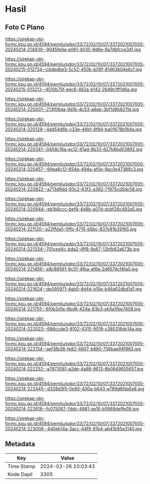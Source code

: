 # Hasil

## Foto C Plano

https://sirekap-obj-formc.kpu.go.id/4594/pemilu/pdpr/33/72/02/10/07/3372021007005-20240214-214939--9045fe9a-e061-4035-9d6e-9a7dbfcce341.jpg

https://sirekap-obj-formc.kpu.go.id/4594/pemilu/pdpr/33/72/02/10/07/3372021007005-20240215-012734--cbdedbe3-5c52-450b-b09f-81463b04e6cf.jpg

https://sirekap-obj-formc.kpu.go.id/4594/pemilu/pdpr/33/72/02/10/07/3372021007005-20240215-013213--4510b75f-eec8-462a-b142-2649c1ff1d6a.jpg

https://sirekap-obj-formc.kpu.go.id/4594/pemilu/pdpr/33/72/02/10/07/3372021007005-20240214-220001--213f06da-9d1b-4c53-a6ab-3bf1d9b8211d.jpg

https://sirekap-obj-formc.kpu.go.id/4594/pemilu/pdpr/33/72/02/10/07/3372021007005-20240214-220129--4dd54d6b-c33e-46bf-8f84-ba01676b164a.jpg

https://sirekap-obj-formc.kpu.go.id/4594/pemilu/pdpr/33/72/02/10/07/3372021007005-20240214-220341--0458c16a-ec12-41ad-9b33-627b6bd03892.jpg

https://sirekap-obj-formc.kpu.go.id/4594/pemilu/pdpr/33/72/02/10/07/3372021007005-20240214-220457--99ea6c12-654a-494a-af0e-9ac0e47389c3.jpg

https://sirekap-obj-formc.kpu.go.id/4594/pemilu/pdpr/33/72/02/10/07/3372021007005-20240214-220822--a713d9dd-93c2-43f2-a392-71975cd5dc58.jpg

https://sirekap-obj-formc.kpu.go.id/4594/pemilu/pdpr/33/72/02/10/07/3372021007005-20240214-220944--eb1b6ccc-bef8-4d8b-a07d-dcbf28c492a5.jpg

https://sirekap-obj-formc.kpu.go.id/4594/pemilu/pdpr/33/72/02/10/07/3372021007005-20240214-221120--a22ffda5-0ffb-4710-b5bc-837e91b29165.jpg

https://sirekap-obj-formc.kpu.go.id/4594/pemilu/pdpr/33/72/02/10/07/3372021007005-20240214-221334--701ced4c-bda2-4ff8-9a67-12bfb62a673b.jpg

https://sirekap-obj-formc.kpu.go.id/4594/pemilu/pdpr/33/72/02/10/07/3372021007005-20240214-221456--e8c86561-9c51-4fba-af6a-2d6574cf4fa0.jpg

https://sirekap-obj-formc.kpu.go.id/4594/pemilu/pdpr/33/72/02/10/07/3372021007005-20240214-221624--de095971-4ab0-4d4d-b15e-b46a62dbd1d1.jpg

https://sirekap-obj-formc.kpu.go.id/4594/pemilu/pdpr/33/72/02/10/07/3372021007005-20240214-221755--6f0b3d1e-6bd8-424a-83b3-eb5a1fbe7408.jpg

https://sirekap-obj-formc.kpu.go.id/4594/pemilu/pdpr/33/72/02/10/07/3372021007005-20240214-222023--686ccde3-8102-4315-9019-c385316dc14a.jpg

https://sirekap-obj-formc.kpu.go.id/4594/pemilu/pdpr/33/72/02/10/07/3372021007005-20240214-222134--aef3fb38-fe82-4607-b880-756bae94f983.jpg

https://sirekap-obj-formc.kpu.go.id/4594/pemilu/pdpr/33/72/02/10/07/3372021007005-20240214-222252--a7873081-a2de-4a88-9613-8b0849655657.jpg

https://sirekap-obj-formc.kpu.go.id/4594/pemilu/pdpr/33/72/02/10/07/3372021007005-20240214-222445--d328d3f5-0e90-400a-b643-e789d6fda5e8.jpg

https://sirekap-obj-formc.kpu.go.id/4594/pemilu/pdpr/33/72/02/10/07/3372021007005-20240214-222618--fc075067-7ddc-4881-ae16-b5968deffe09.jpg

https://sirekap-obj-formc.kpu.go.id/4594/pemilu/pdpr/33/72/02/10/07/3372021007005-20240214-223008--4d0eb14a-3acc-44f9-81b4-ab41b95a3140.jpg


## Metadata

| Key        | Value               |
| ---------- | ------------------- |
| Time Stamp | 2024-02-26 10:03:43 |
| Kode Dapil | 3305                |



